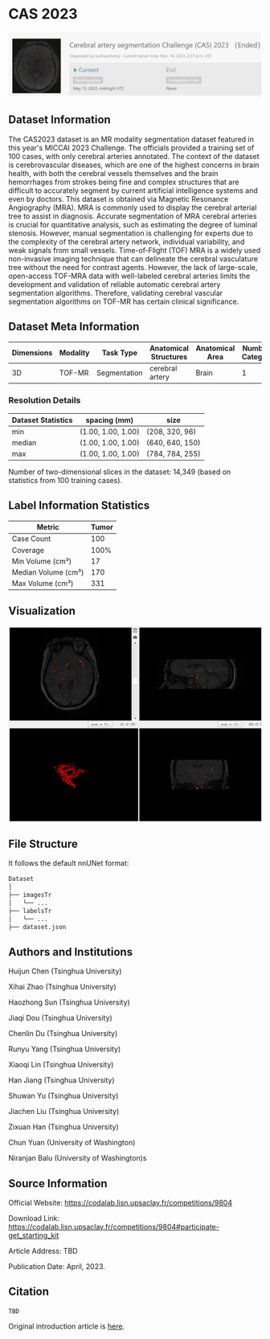 # CAS 2023

<div align="center">
    <a href="https://github.com/openmedlab/"><img width="700px" height="auto" src="appendix/CAS2023_0.png"></a>
</div>
<p style="text-align:center;font-size:10px;"><em></em></p>

## Dataset Information

The CAS2023 dataset is an MR modality segmentation dataset featured in this year's MICCAI 2023 Challenge. The officials provided a training set of 100 cases, with only cerebral arteries annotated. The context of the dataset is cerebrovascular diseases, which are one of the highest concerns in brain health, with both the cerebral vessels themselves and the brain hemorrhages from strokes being fine and complex structures that are difficult to accurately segment by current artificial intelligence systems and even by doctors. This dataset is obtained via Magnetic Resonance Angiography (MRA). MRA is commonly used to display the cerebral arterial tree to assist in diagnosis. Accurate segmentation of MRA cerebral arteries is crucial for quantitative analysis, such as estimating the degree of luminal stenosis. However, manual segmentation is challenging for experts due to the complexity of the cerebral artery network, individual variability, and weak signals from small vessels. Time-of-Flight (TOF) MRA is a widely used non-invasive imaging technique that can delineate the cerebral vasculature tree without the need for contrast agents. However, the lack of large-scale, open-access TOF-MRA data with well-labeled cerebral arteries limits the development and validation of reliable automatic cerebral artery segmentation algorithms. Therefore, validating cerebral vascular segmentation algorithms on TOF-MR has certain clinical significance.

## Dataset Meta Information

| Dimensions | Modality | Task Type | Anatomical Structures         | Anatomical Area | Number of Categories | Data Volume | File Format |
|------------|--------|-----------|-------------------------------|-----------------|--------------------|-------------|-------------|
| 3D         | TOF-MR       | Segmentation | cerebral artery | Brain           | 1                  | 100         | .nii.gz     |


### Resolution Details

| Dataset Statistics | spacing (mm)     | size            |
|--------------------|------------------|-----------------|
| min                | 	(1.00, 1.00, 1.00)              | (208, 320, 96)     |
| median             | 	(1.00, 1.00, 1.00)           | (640, 640, 150) |
| max                | 	(1.00, 1.00, 1.00)              | (784, 784, 255) |

Number of two-dimensional slices in the dataset: 14,349 (based on statistics from 100 training cases).

## Label Information Statistics

| Metric        | Tumor |
|---------------|--|
| Case Count    | 100 |
| Coverage      | 100% |
| Min Volume (cm³) | 17 |
| Median Volume (cm³) | 170 |
| Max Volume (cm³) | 331 |

## Visualization

<div align="center">
    <a href="https://github.com/openmedlab/"><img width="700px" height="auto" src="appendix/CAS2023_1.webp"></a>
</div>
<p style="text-align:center;font-size:10px;"><em></em></p>

## File Structure

It follows the default nnUNet format: 

``` 
Dataset
│
├── imagesTr
│   └── ...
├── labelsTr
│   └── ...
├── dataset.json

```

## Authors and Institutions

Huijun Chen (Tsinghua University)

Xihai Zhao (Tsinghua University)

Haozhong Sun (Tsinghua University)

Jiaqi Dou (Tsinghua University)

Chenlin Du (Tsinghua University)

Runyu Yang (Tsinghua University)

Xiaoqi Lin (Tsinghua University)

Han Jiang (Tsinghua University)

Shuwan Yu (Tsinghua University)

Jiachen Liu (Tsinghua University)

Zixuan Han (Tsinghua University)

Chun Yuan (University of Washington)

Niranjan Balu (University of Washington)s


## Source Information

Official Website: https://codalab.lisn.upsaclay.fr/competitions/9804

Download Link: https://codalab.lisn.upsaclay.fr/competitions/9804#participate-get_starting_kit

Article Address: TBD

Publication Date: April, 2023.

## Citation

``` 
TBD
```

Original introduction article is [here](https://zhuanlan.zhihu.com/p/666863773).